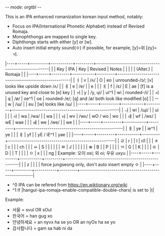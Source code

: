 -*- mode: orgtbl -*-

This is an IPA enhanced romanization korean input method, notably:

- Focus on IPA(International Phonetic Alphabet) instead of Revised Romaja.
- Monophthongs are mapped to single key.
- Diphthongs starts with either [y] or [w].
- Auto insert initial empty sound(ㅇ) if possible, for example, [y]=위 [zy]=ㅟ.

|----+-----+---------+-----------+---------+------------------------------------------------------|
|    | Key | IPA     | Key       | Revised | Notes                                                |
|    |     |         | (Alter.)  | Romaja  |                                                      |
|----+-----+---------+-----------+---------+------------------------------------------------------|
| ㅓ | v   | /ʌ/     | O         | eo      | unrounded-/ɔ/; [v] looks like upside down /ʌ/        |
| ㅔ | e   | /e/     |           | e       |                                                      |
| ㅐ | f   | /ɛ/     | E         | ae      | [f] is a unused key and close to [e] key             |
| ㅟ | y   | /y, ɥi/ | ui^1      | wi      | rounded-/i/                                          |
| ㅚ | q   | /ø/     | oe^1      | oe      | rounded-/e/; [q] and /ø/ both look like modified [o] |
| ㅡ | w   | /ɯ/     |           | eu      | [w] looks like /ɯ/                                   |
|----+-----+---------+-----------+---------+------------------------------------------------------|
| ㅢ | wi  | /ɰi/    |           | ui      |                                                      |
| ㅘ | wa  | /wa/    |           | wa      |                                                      |
| ㅝ | wv  | /wʌ/    | wO / wo   | wo      |                                                      |
| ㅙ | wf  | /wɛ/    | wE        | wae     |                                                      |
| ㅞ | we  | /we/    |           | we      |                                                      |
|----+-----+---------+-----------+---------+------------------------------------------------------|
| ㅖ | ye  |         | ie^1      | ye      |                                                      |
| ㅒ | yf  |         | yE / iE^1 | yae     |                                                      |
|----+-----+---------+-----------+---------+------------------------------------------------------|
| ㄹ | r   |         | l         | r/l     |                                                      |
| ㅊ | c   |         |           | ch      |                                                      |
| ㅆ | S   |         |           |         |                                                      |
| ㅉ | J   |         |           |         |                                                      |
| ㅃ | B   |         | P         |         |                                                      |
| ㄲ | G   |         | K         |         |                                                      |
| ㄸ | D   |         | T         |         |                                                      |
| ㅇ | x   |         |           | ng      | Example: 오이  oxi; 외  oi; 우유  uxyu               |
|----+-----+---------+-----------+---------+------------------------------------------------------|
|    | z   |         |           |         | force jungseong only, don't auto insert empty ㅇ     |
|----+-----+---------+-----------+---------+------------------------------------------------------|
- ^0 IPA can be refered from https://en.wiktionary.org/wiki
- ^1 If |hangul-ipa-romaja-enable-compatible-double-chars| is set to |t|

Example:
- 서울 = svul OR sOul  
- 한국어 = han gug xo
- 안녕하세요 = an nyvx ha se yo
            OR an nyOx ha se yo     
- 감사합니다 = gam sa hab ni da
